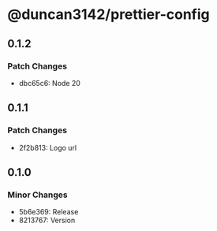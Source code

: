 # @duncan3142/prettier-config

## 0.1.2

### Patch Changes

- dbc65c6: Node 20

## 0.1.1

### Patch Changes

- 2f2b813: Logo url

## 0.1.0

### Minor Changes

- 5b6e369: Release
- 8213767: Version
